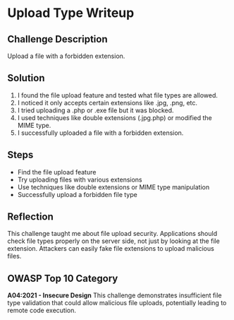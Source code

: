 # Upload Type Writeup

## Challenge Description
Upload a file with a forbidden extension.

## Solution
1. I found the file upload feature and tested what file types are allowed.
2. I noticed it only accepts certain extensions like .jpg, .png, etc.
3. I tried uploading a .php or .exe file but it was blocked.
4. I used techniques like double extensions (.jpg.php) or modified the MIME type.
5. I successfully uploaded a file with a forbidden extension.

## Steps
- Find the file upload feature
- Try uploading files with various extensions
- Use techniques like double extensions or MIME type manipulation
- Successfully upload a forbidden file type

## Reflection
This challenge taught me about file upload security. Applications should check file types properly on the server side, not just by looking at the file extension. Attackers can easily fake file extensions to upload malicious files.

## OWASP Top 10 Category
**A04:2021 - Insecure Design**
This challenge demonstrates insufficient file type validation that could allow malicious file uploads, potentially leading to remote code execution.